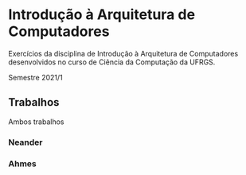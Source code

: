# Introdução à Arquitetura de Computadores
Exercícios da disciplina de Introdução à Arquitetura de Computadores desenvolvidos no curso de Ciência da Computação da UFRGS.

Semestre 2021/1

## Trabalhos
Ambos trabalhos
### Neander
### Ahmes